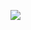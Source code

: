 

![](D:/download/youdaonote-pull-master/data/Technology/Python/python3/images/D75A408A7E8041AB8CEF39638DAE6BBDimage.png)

